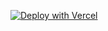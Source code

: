 [![Deploy with Vercel](https://vercel.com/button)](https://vercel.com/new/clone?repository-url=https%3A%2F%2Fgithub.com%2Fhimanshu-plabs%2Ftemo-vercel%2F&project-name=temo&repository-name=temo&demo-title=Temo&demo-description=Temo%20-%20Best%20&demo-url=temo.ai)
